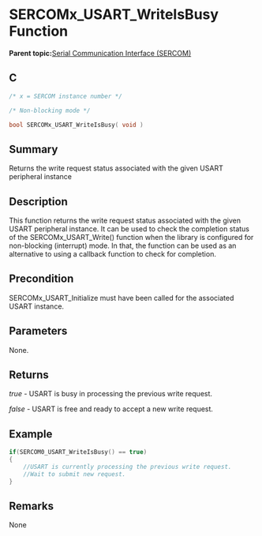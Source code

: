 # SERCOMx\_USART\_WriteIsBusy Function

**Parent topic:**[Serial Communication Interface \(SERCOM\)](GUID-76AE7205-E3EF-4EE6-AC28-5153E3565982.md)

## C

```c
/* x = SERCOM instance number */

/* Non-blocking mode */

bool SERCOMx_USART_WriteIsBusy( void )
```

## Summary

Returns the write request status associated with the given USART peripheral instance

## Description

This function returns the write request status associated with the given USART peripheral instance. It can be used to check the completion status of the SERCOMx\_USART\_Write\(\) function when the library is configured for non-blocking \(interrupt\) mode. In that, the function can be used as an alternative to using a callback function to check for completion.

## Precondition

SERCOMx\_USART\_Initialize must have been called for the associated USART instance.

## Parameters

None.

## Returns

*true* - USART is busy in processing the previous write request.

*false* - USART is free and ready to accept a new write request.

## Example

```c
if(SERCOM0_USART_WriteIsBusy() == true)
{
    //USART is currently processing the previous write request.
    //Wait to submit new request.
}

```

## Remarks

None

